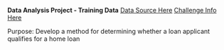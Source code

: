 **Data Analysis Project - Training Data**
[Data Source Here](https://www.analyticsvidhya.com/blog/2016/01/complete-tutorial-learn-data-science-python-scratch-2/)
[Challenge Info Here](https://datahack.analyticsvidhya.com/contest/practice-problem-loan-prediction-iii/)

Purpose: Develop a method for determining whether a loan applicant qualifies for a home loan
